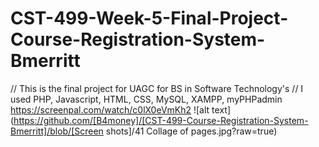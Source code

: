 # CST-499-Week-5-Final-Project-Course-Registration-System-Bmerritt
// This is the final project for UAGC for BS in Software Technology's
// I used PHP, Javascript, HTML, CSS, MySQL, XAMPP, myPHPadmin
https://screenpal.com/watch/c0lX0eVmKh2
![alt text](https://github.com/[B4money]/[CST-499-Course-Registration-System-Bmerritt]/blob/[Screen shots]/41 Collage of pages.jpg?raw=true)
